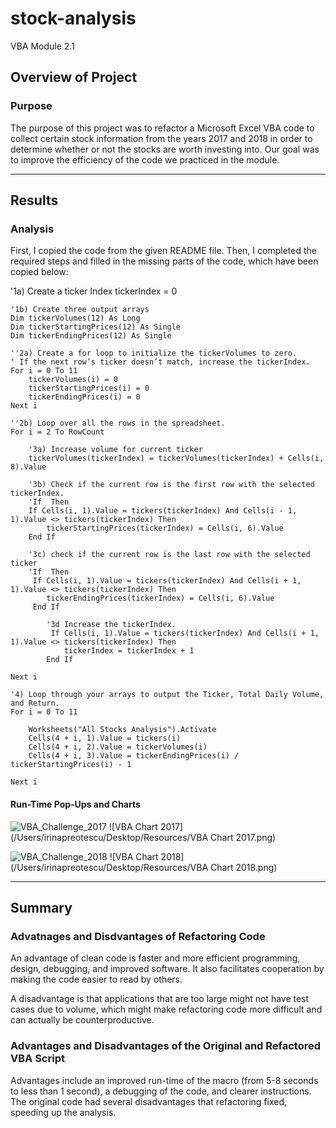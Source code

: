 # stock-analysis
VBA Module 2.1


## Overview of Project
### Purpose
The purpose of this project was to refactor a Microsoft Excel VBA code to collect certain stock information from the years 2017 and 2018 in order to determine whether or not the stocks are worth investing into. Our goal was to improve the efficiency of the code we practiced in the module.

---

## Results
### Analysis
First, I copied the code from the given README file. Then, I completed the required steps and filled in the missing parts of the code, which have been copied below:
 
 '1a) Create a ticker Index
    tickerIndex = 0

    '1b) Create three output arrays 
    Dim tickerVolumes(12) As Long 
    Dim tickerStartingPrices(12) As Single
    Dim tickerEndingPrices(12) As Single
    
    ''2a) Create a for loop to initialize the tickerVolumes to zero.
    ' If the next row’s ticker doesn’t match, increase the tickerIndex.
    For i = 0 To 11
        tickerVolumes(i) = 0
        tickerStartingPrices(i) = 0
        tickerEndingPrices(i) = 0
    Next i
   
    ''2b) Loop over all the rows in the spreadsheet.
    For i = 2 To RowCount
    
        '3a) Increase volume for current ticker
        tickerVolumes(tickerIndex) = tickerVolumes(tickerIndex) + Cells(i, 8).Value
        
        '3b) Check if the current row is the first row with the selected tickerIndex.
        'If  Then
        If Cells(i, 1).Value = tickers(tickerIndex) And Cells(i - 1, 1).Value <> tickers(tickerIndex) Then
            tickerStartingPrices(tickerIndex) = Cells(i, 6).Value
        End If
        
        '3c) check if the current row is the last row with the selected ticker
        'If  Then
         If Cells(i, 1).Value = tickers(tickerIndex) And Cells(i + 1, 1).Value <> tickers(tickerIndex) Then
            tickerEndingPrices(tickerIndex) = Cells(i, 6).Value
         End If

            '3d Increase the tickerIndex.
             If Cells(i, 1).Value = tickers(tickerIndex) And Cells(i + 1, 1).Value <> tickers(tickerIndex) Then
                tickerIndex = tickerIndex + 1
            End If
    
    Next i
    
    '4) Loop through your arrays to output the Ticker, Total Daily Volume, and Return.
    For i = 0 To 11
        
        Worksheets("All Stocks Analysis").Activate
        Cells(4 + i, 1).Value = tickers(i)
        Cells(4 + i, 2).Value = tickerVolumes(i)
        Cells(4 + i, 3).Value = tickerEndingPrices(i) / tickerStartingPrices(i) - 1
        
    Next i
    
 #### Run-Time Pop-Ups and Charts
 ![VBA_Challenge_2017](/Users/irinapreotescu/Desktop/Resources/VBA_Challenge_2017.png)
 ![VBA Chart 2017](/Users/irinapreotescu/Desktop/Resources/VBA Chart 2017.png) 
 
 ![VBA_Challenge_2018](/Users/irinapreotescu/Desktop/Resources/VBA_Challenge_2018.png)
 ![VBA Chart 2018](/Users/irinapreotescu/Desktop/Resources/VBA Chart 2018.png) 

---

## Summary
### Advatnages and Disdvantages of Refactoring Code
An advantage of clean code is faster and more efficient programming, design, debugging, and improved software. It also facilitates cooperation by making the code easier to read by others. 

A disadvantage is that applications that are too large might not have test cases due to volume, which might make refactoring code more difficult and can actually be counterproductive.

### Advantages and Disadvantages of the Original and Refactored VBA Script
Advantages include an improved run-time of the macro (from 5-8 seconds to less than 1 second), a debugging of the code, and clearer instructions.
The original code had several disadvantages that refactoring fixed, speeding up the analysis.

